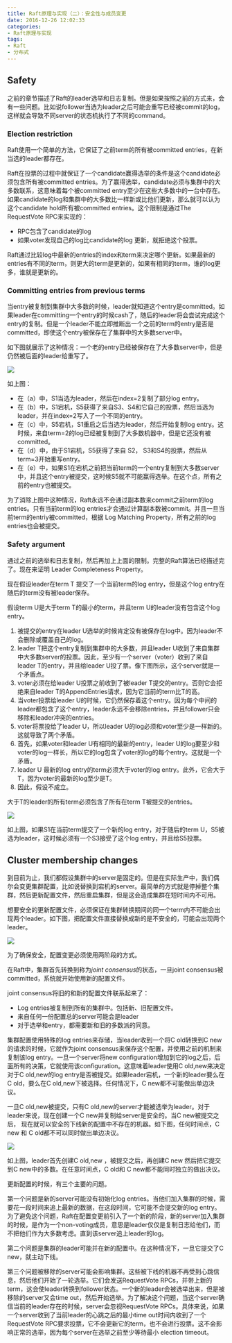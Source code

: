 ```yaml
---
title: Raft原理与实现（二）：安全性与成员变更
date: 2016-12-26 12:02:33
categories:
- Raft原理与实现
tags:
- Raft 
- 分布式
---
```


## Safety

之前的章节描述了Raft的leader选举和日志复制。但是如果按照之前的方式来，会有一些问题。比如说follower当选为leader之后可能会重写已经被commit的log，这样就会导致不同server的状态机执行了不同的command。

<!-- more -->

### Election restriction

Raft使用一个简单的方法，它保证了之前term的所有被committed entries，在新当选的leader都存在。

Raft在投票的过程中就保证了一个candidate赢得选举的条件是这个candidate必须包含所有被committed entries。为了赢得选举，candidate必须与集群中的大多数联系，这意味着每个被committed entry至少在这些大多数中的一台中存在。如果candidate的log和集群中的大多数比一样新或比他们更新，那么就可以认为这个candidate hold所有被committed entries。这个限制是通过The RequestVote RPC来实现的：

- RPC包含了candidate的log
- 如果voter发现自己的log比candidate的log 更新，就拒绝这个投票。

Raft通过比较log中最新的entries的index和term来决定哪个更新。如果最新的entries有不同的term，则更大的term是更新的，如果有相同的term，谁的log更多，谁就是更新的。

### Committing entries from previous terms

当entry被复制到集群中大多数的时候，leader就知道这个entry是committed。如果leader在committing一个entry的时候cash了，随后的leader将会尝试完成这个entry的复制。但是一个leader不能立即推断出一个之前的term的entry是否是committed，即使这个entry被保存在了集群中的大多数server中。

如下图就展示了这种情况：一个老的entry已经被保存在了大多数server中，但是仍然被后面的leader给重写了。

![](/images/raft_safy_r.png)

如上图：

- 在（a）中，S1当选为leader，然后在index=2复制了部分log entry。
- 在（b）中，S1宕机，S5获得了来自S3、S4和它自己的投票，然后当选为leader，并在index=2写入了一个不同的entry。
- 在（c）中，S5宕机，S1重启之后当选为leader，然后开始复制log entry。这时候，来自term=2的log已经被复制到了大多数机器中，但是它还没有被committed。
- 在（d）中，由于S1宕机，S5获得了来自 S2， S3和S4的投票，然后从term=3开始重写entry。
- 在（e）中，如果S1在宕机之前把当前term的一个entry复制到大多数server中，并且这个entry被提交，这时候S5就不可能赢得选举。在这个点，所有之前的entry也被提交。

为了消除上图中这种情况，Raft永远不会通过副本数来commit之前term的log entries。只有当前term的log entries才会通过计算副本数被commit。并且一旦当前term的entriy被committed，根据 Log Matching Property，所有之前的log entries也会被提交。

### Safety argument

通过之前的选举和日志复制，然后再加上上面的限制。完整的Raft算法已经描述完了。现在来证明 Leader Completeness Property。

现在假设leader在term T 提交了一个当前term的log entry，但是这个log entry在随后的term没有被leader保存。

假设term U是大于term T的最小的term，并且term U的leader没有包含这个log entry。

1. 被提交的entry在leader U选举的时候肯定没有被保存在log中。因为leader不会删除或覆盖自己的log。
2. leader T把这个entry复制到集群中的大多数，并且leader U收到了来自集群中大多数server的投票。因此，至少有一个server（voter）收到了来自leader T的entry，并且给leader U投了票。像下图所示，这个server就是一个矛盾点。
3. voter必须在给leader U投票之前收到了被leader T提交的entry。否则它会拒绝来自leader T的AppendEntries请求，因为它当前的term比T的高。
4. 当voter投票给leader U的时候，它仍然保存着这个entry。因为每个中间的leader都包含了这个entry，leader永远不会移除entries，并且follower只会移除和leader冲突的entries。
5. voter将票投给了leader U，所以leader U的log必须和voter至少是一样新的。这就导致了两个矛盾。
6. 首先，如果voter和leader U有相同的最新的entry，leader U的log要至少和voter的log一样长，所以它的log包含了voter的log的每个entry。这就是一个矛盾。
7. leader U 最新的log entry的term必须大于voter的log entry。此外，它会大于T，因为voter的最新的log至少是T。
8. 因此，假设不成立。

大于T的leader的所有term必须包含了所有在term T被提交的entries。

![](/images/raft_safy_02.png)

如上图，如果S1在当前term提交了一个新的log entry，对于随后的term U，S5被选为leader，这时候必须有一个S3接受了这个log entry，并且给S5投票。

## Cluster membership changes

到目前为止，我们都假设集群中的server是固定的。但是在实际生产中，我们偶尔会变更集群配置，比如说替换到宕机的server。最简单的方式就是停掉整个集群，然后更新配置文件，然后重启集群，但是这会造成集群在短时间内不可用。

想要安全的更新配置文件，必须保证在集群转换期间的同一个term内不可能会出现两个leader。如下图，把配置文件直接替换成新的是不安全的，可能会出现两个leader。

![](/images/raft_member_change_01.png)

为了确保安全，配置变更必须使用两阶段的方式。

在Raft中，集群首先转换到称为*joint consensus*的状态，一旦joint consensus被committed，系统就开始使用新的配置文件。

joint consensus将旧的和新的配置文件联系起来了：

- Log entries被复制到所有的集群中。包括新、旧配置文件。
- 来自任何一份配置总的server可能会是leader
- 对于选举和entry，都需要新和旧的多数派的同意。

集群配置使用特殊的log entries来存储，当leader收到一个将C old转换到C new的请求的时候，它就作为joint consensus来保存这个配置，并使用之前的机制来复制该log entry。一旦一个server将new configuration增加到它的log之后，后面所有的决策，它就使用该configuration。这意味着leader使用C old,new来决定对于C old,new的log entry是否被提交。如果leader宕机，一个新的leader要么在C old，要么在C old,new下被选择。任何情况下，C new都不可能做出单边决议。

一旦C old,new被提交，只有C old,new的server才能被选举为leader。对于leader来说，现在创建一个C new并复制给server是安全的。当C new被提交之后，	现在就可以安全的下线新的配置中不存在的机器。如下图，任何时间点，C new 和 C old都不可以同时做出单边决议。

![](/images/raft_member_change02.png)

如上图，leader首先创建C old,new ，被提交之后，再创建C new 然后把它提交到C new中的多数。在任意时间点，C old和 C new都不能同时独立的做出决议。

更新配置的时候，有三个主要的问题。

第一个问题是新的server可能没有初始化log entries。当他们加入集群的时候，需要花一段时间来追上最新的数据，在这段时间，它可能不会提交新的log entry。为了避免这个问题，Raft在配置变更前引入了一个新的阶段，新的server加入集群的时候，是作为一个non-voting成员，意思是leader仅仅是复制日志给他们，而不把他们作为大多数考虑。直到该server追上leader的log。

第二个问题是集群的leader可能并在新的配置中。在这种情况下，一旦它提交了C new，就主动下线。

第三个问题被移除的server可能会影响集群。这些被下线的机器不再受到心跳信息，然后他们开始了一轮选举。它们会发送RequestVote RPCs，并带上新的term，这会使leader转换到follower状态。一个新的leader会被选举出来，但是被移除的server又会time out，然后开始选举。为了解决这个问题，当这个server确信当前的leader存在的时候，server会忽视RequestVote RPCs。具体来说，如果一个server收到了当前leader的心跳之后的最小time out时间内收到了一个RequestVote RPC要求投票，它不会更新它的term，也不会进行投票。这不会影响正常的选举，因为每个server在选举之前至少等待最小 election timeout。